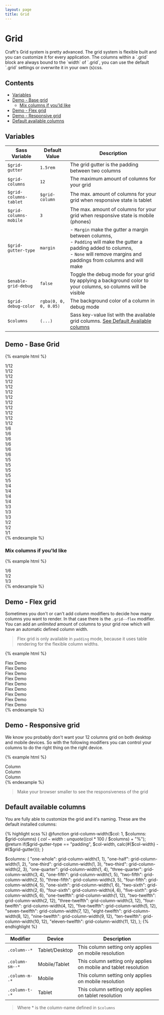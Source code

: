 ```yaml
---
layout: page
title: Grid
---
```


# Grid

<p class="lead">
  Craft's Grid system is pretty advanced. The grid system is flexible built and you can customize it for every application.
  The columns within a `.grid` block are always bound to the `width` of `.grid`, you can use the default `.grid` settings
  or overwrite it in your own (s)css.
</p>

## Contents

- [Variables](#variables)
- [Demo - Base grid](#demo---base-grid)
  - [Mix columns if you'ld like](#mix-columns-if-yould-like)
- [Demo - Flex grid](#demo---flex-grid)
- [Demo - Responsive grid](#demo---responsive-grid)
- [Default available columns](#default-available-columns)


## Variables

| Sass Variable    | Default Value | Description |
|------------------|---------------|-------------|
| `$grid-gutter` | `1.5rem` | The grid gutter is the padding between two columns |
| `$grid-columns` | `12` | The maximum amount of columns for your grid |
| `$grid-columns-tablet` | `$grid-column` | The max. amount of columns for your grid when responsive state is tablet |
| `$grid-columns-mobile` | `3` | The max. amount of columns for your grid when responsive state is mobile (phones) |
| `$grid-gutter-type` | `margin` | - `Margin` make the gutter a margin between columns,<br>- `Padding` will make the gutter a padding added to columns,<br>- `None` will remove margins and paddings from columns and will make |
| `$enable-grid-debug` | `false` | Toggle the debug mode for your grid by applying a background color to your columns, so columns will be visible |
| `$grid-debug-color` | `rgba(0, 0, 0, 0.05)` | The background color of a column in debug mode |
| `$columns` | `(...)` | Sass key-value list with the available grid columns. [See Default Available columns](#default-available-columns) 

## Demo - Base Grid

{% example html %}
<div class="grid">
  <div class="column column--one-twelfth">1/12</div>
  <div class="column column--one-twelfth">1/12</div>
  <div class="column column--one-twelfth">1/12</div>
  <div class="column column--one-twelfth">1/12</div>
  <div class="column column--one-twelfth">1/12</div>
  <div class="column column--one-twelfth">1/12</div>
  <div class="column column--one-twelfth">1/12</div>
  <div class="column column--one-twelfth">1/12</div>
  <div class="column column--one-twelfth">1/12</div>
  <div class="column column--one-twelfth">1/12</div>
  <div class="column column--one-twelfth">1/12</div>
  <div class="column column--one-twelfth">1/12</div>
</div>

<div class="grid">
  <div class="column column--one-sixth">1/6</div>
  <div class="column column--one-sixth">1/6</div>
  <div class="column column--one-sixth">1/6</div>
  <div class="column column--one-sixth">1/6</div>
  <div class="column column--one-sixth">1/6</div>
  <div class="column column--one-sixth">1/6</div>
</div>

<div class="grid">
  <div class="column column--one-fifth">1/5</div>
  <div class="column column--one-fifth">1/5</div>
  <div class="column column--one-fifth">1/5</div>
  <div class="column column--one-fifth">1/5</div>
  <div class="column column--one-fifth">1/5</div>
</div>

<div class="grid">
  <div class="column column--one-quarter">1/4</div>
  <div class="column column--one-quarter">1/4</div>
  <div class="column column--one-quarter">1/4</div>
  <div class="column column--one-quarter">1/4</div>
</div>

<div class="grid">
  <div class="column column--one-third">1/3</div>
  <div class="column column--one-third">1/3</div>
  <div class="column column--one-third">1/3</div>
</div>

<div class="grid">
  <div class="column column--one-half">1/2</div>
  <div class="column column--one-half">1/2</div>
</div>

<div class="grid">
  <div class="column column--one-whole">1/1</div>
</div>
{% endexample %}

### Mix columns if you'ld like

{% example html %}
<div class="grid">
  <div class="column column--one-sixth">1/6</div>
  <div class="column column--one-half">1/2</div>
  <div class="column column--one-third">1/3</div>
</div>
{% endexample %}

## Demo - Flex grid

Sometimes you don't or can't add column modifiers to decide how many columns you want to render. In that case there is 
the `.grid--flex` modifier. You can add an *unlimited* amount of columns to your grid row which will have an automatic 
defined column width. 

> Flex grid is only available in `padding` mode, because it uses table rendering for the flexible column widths.

{% example html %}
<div class="grid grid--flex">
  <div class="column">Flex Demo</div>
  <div class="column">Flex Demo</div>
  <div class="column">Flex Demo</div>
  <div class="column">Flex Demo</div>
  <div class="column">Flex Demo</div>
  <div class="column">Flex Demo</div>
</div>

<div class="grid grid--flex">
  <div class="column">Flex Demo</div>
  <div class="column">Flex Demo</div>
  <div class="column">Flex Demo</div>
</div>
{% endexample %}

## Demo - Responsive grid

We know you probably don't want your 12 columns grid on both desktop and mobile devices. So with the following modifiers 
you can control your columns to do the right thing on the right device.

{% example html %}
<div class="grid">
  <div class="column column--two-sixth column-m--one-whole">Column</div>
  <div class="column column--one-half column-m--one-third">Column</div>
  <div class="column column--one-sixth column-m--two-third">Column</div>
</div>
{% endexample %}

> Make your browser smaller to see the responsiveness of the grid

## Default available columns

You are fully able to customize the grid and it's naming. These are the default installed columns:

{% highlight scss %}
@function grid-column-width($col: 1, $columns: $grid-columns) {
  $col-width: unquote(($col * 100 / $columns) + "%");
  @return if($grid-gutter-type == "padding", $col-width, calc(#{$col-width} - #{$grid-gutter}));
}

$columns: (
  "one-whole": grid-column-width(1, 1),
  "one-half": grid-column-width(1, 2),
  "one-third": grid-column-width(1, 3),
  "two-third": grid-column-width(2, 3),
  "one-quarter": grid-column-width(1, 4),
  "three-quarter": grid-column-width(3, 4),
  "one-fifth": grid-column-width(1, 5),
  "two-fifth": grid-column-width(2, 5),
  "three-fifth": grid-column-width(3, 5),
  "four-fifth": grid-column-width(4, 5),
  "one-sixth": grid-column-width(1, 6),
  "two-sixth": grid-column-width(2, 6),
  "four-sixth": grid-column-width(4, 6),
  "five-sixth": grid-column-width(5, 6),
  "one-twelfth": grid-column-width(1, 12),
  "two-twelfth": grid-column-width(2, 12),
  "three-twelfth": grid-column-width(3, 12),
  "four-twelfth": grid-column-width(4, 12),
  "five-twelfth": grid-column-width(5, 12),
  "seven-twelfth": grid-column-width(7, 12),
  "eight-twelfth": grid-column-width(8, 12),
  "nine-twelfth": grid-column-width(9, 12),
  "ten-twelfth": grid-column-width(10, 12),
  "eleven-twelfth": grid-column-width(11, 12),
);
{% endhighlight %}

| Modifier | Device | Description |
|----------|--------|-------------|
|`.column--*`| Tablet/Desktop | This column setting only applies on mobile resolution |
|`.column-sm--*`| Mobile/Tablet | This column setting only applies on mobile and tablet resolution |
|`.column-m--*`| Mobile | This column setting only applies on mobile resolution |
|`.column-t--*`| Tablet | This column setting only applies on tablet resolution |

> Where * is the column-name defined in `$columns`
